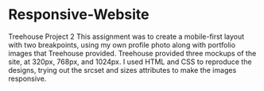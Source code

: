 # Responsive-Website
Treehouse Project 2
This assignment was to create a mobile-first layout with two breakpoints, 
using my own profile photo along with portfolio images that Treehouse provided.
Treehouse provided three mockups of the site, at 320px, 768px, and 1024px.  I used HTML 
and CSS to reproduce the designs, trying out the srcset and sizes attributes to make the 
images responsive.
